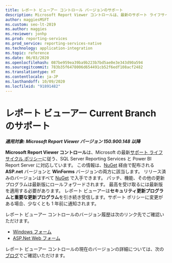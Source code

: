 ```yaml
---
title: レポート ビューアー コントロール バージョンのサポート
description: Microsoft Report Viewer コントロールは、最新のサポート ライフサイクル ポリシーに従う、SQL Server Reporting Services と Power BI Report Server に対応しています。
author: maggiesMSFT
ms.custom: seo-lt-2019
ms.author: maggies
ms.reviewer: jonhp
ms.prod: reporting-services
ms.prod_service: reporting-services-native
ms.technology: application-integration
ms.topic: reference
ms.date: 06/03/2020
ms.openlocfilehash: 087be959ea39ba9b223b7bd5ae0e3e343d90a594
ms.sourcegitcommit: 783b35f6478006d654491cb52f6edf108acf2482
ms.translationtype: HT
ms.contentlocale: ja-JP
ms.lasthandoff: 10/09/2020
ms.locfileid: "91891482"
---
```

# <a name="support-for-report-viewer-current-branch-versions"></a>レポート ビューアー Current Branch のサポート

**_適用対象: Microsoft Report Viewer バージョン 150.900.148 以降_**

**Microsoft Report Viewer コントロール**は、Microsoft の最新[サポート ライフサイクル ポリシー](https://support.microsoft.com/hub/4095338/microsoft-lifecycle-policy)に従う、SQL Server Reporting Services と Power BI Report Server に対応しています。 この情報は、[NuGet](https://www.nuget.org/) 経由で配布される **ASP.net** バージョンと **WinForms** バージョンの両方に該当します。 リリース済みのバージョンはすべて [NuGet](https://www.nuget.org/) で入手できます。 パッチ、機能、その他の更新プログラムは最新版にロールフォワードされます。 最高を受け取るには最新版を適用する必要があります。 レポート ビューアーは**セキュリティ更新プログラムと重要な更新プログラム**を引き続き受信します。サポート ポリシーに変更がある場合、少なくとも 1 年前に通知されます。

レポート ビューアー コントロールのバージョン履歴は次のリンク先でご確認いただけます。

- [Windows フォーム](https://www.nuget.org/packages/Microsoft.ReportingServices.ReportViewerControl.Winforms/)
- [ASP.Net Web フォーム](https://www.nuget.org/packages/Microsoft.ReportingServices.ReportViewerControl.WebForms/)

レポート ビューアー コントロールの現在のバージョンの詳細については、次の[ブログ](/archive/blogs/sqlrsteamblog/report-viewer-2016-control-update-now-available)でご確認いただけます。